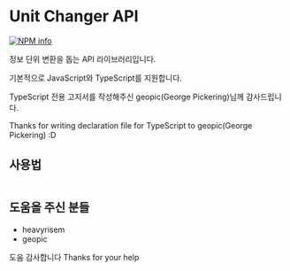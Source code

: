 # Unit Changer API
[![NPM info](https://nodei.co/npm/unitchanger.png)](https://www.npmjs.com/package/unitchanger)

정보 단위 변환을 돕는 API 라이브러리입니다.

기본적으로 JavaScript와 TypeScript를 지원합니다.


TypeScript 전용 고지서를 작성해주신 geopic(George Pickering)님께 감사드립니다.

Thanks for writing declaration file for TypeScript to geopic(George Pickering) :D


## 사용법
```js, ts

```


## 도움을 주신 분들
- heavyrisem
- geopic

도움 감사합니다
Thanks for your help
